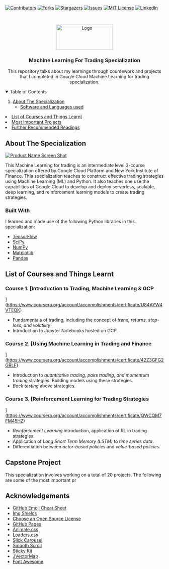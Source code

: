 <!--
*** Thanks for checking out the Best-README-Template. If you have a suggestion
*** that would make this better, please fork the repo and create a pull request
*** or simply open an issue with the tag "enhancement".
*** Thanks again! Now go create something AMAZING! :D
-->



<!-- PROJECT SHIELDS -->
<!--
*** I'm using markdown "reference style" links for readability.
*** Reference links are enclosed in brackets [ ] instead of parentheses ( ).
*** See the bottom of this document for the declaration of the reference variables
*** for contributors-url, forks-url, etc. This is an optional, concise syntax you may use.
*** https://www.markdownguide.org/basic-syntax/#reference-style-links
-->
[![Contributors][contributors-shield]][contributors-url]
[![Forks][forks-shield]][forks-url]
[![Stargazers][stars-shield]][stars-url]
[![Issues][issues-shield]][issues-url]
[![MIT License][license-shield]][license-url]
[![LinkedIn][linkedin-shield]][linkedin-url]



<!-- PROJECT LOGO -->
<br />
<p align="center">
  <a href="https://github.com/othneildrew/Best-README-Template">
    <img src="images/logo.png" alt="Logo" width="180" height="80">
  </a>

  <h3 align="center">Machine Learning For Trading Specialization</h3>

  <p align="center">
This repository talks about my learnings through coursework and projects that I completed in Google Cloud Machine Learning for trading specialization.
  </p>
</p>



<!-- TABLE OF CONTENTS -->
<details open="open">
  <summary>Table of Contents</summary>
  <ol>
    <li>
      <a href="#about-the-project">About The Specialization</a>
      <ul>
     <li> <a href="#built-with"> Software and Languages used</a></li>
</ol>
      </li>
      
    
<li>
      <a href="#course-list">List of Courses and Things Learnt</a>
      </li>
      
<li><a href="#usage">Most Important Projects</a></li>
    <li><a href="#acknowledgements">Further Recommended Readings</a></li>
  </ol>
</details>



<!-- ABOUT THE PROJECT -->
## About The Specialization <a name="about-the-project" /></a>

[![Product Name Screen Shot][product-screenshot]](https://example.com)

This Machine Learning for trading is an intermediate level 3-course specialization offered by Google Cloud Platform and New York Institute of Finance. This specialization teaches to construct effective trading strategies using Machine Learning (ML) and Python. It also teaches one use the capabilities of Google Cloud to develop and deploy serverless, scalable, deep learning, and reinforcement learning models to create trading strategies.

### Built With

I learned and made use of the following Python libraries in this specialization:

* [TensorFlow](https://www.tensorflow.org/)
* [SciPy](https://www.scipy.org/)
* [NumPy](https://numpy.org/)
* [Matplotlib](https://matplotlib.org/)
* [Pandas](https://pandas.pydata.org/)



<!-- GETTING STARTED -->
## List of Courses and Things Learnt

### Course 1. [Introduction to Trading, Machine Learning & GCP
](https://www.coursera.org/account/accomplishments/certificate/U84AYW4VTEQK)
 
*  Fundamentals of trading, including the concept of *trend, returns, stop-loss, and volatility*
* Introduction to Jupyter Notebooks hosted on GCP.

### Course 2. [Using Machine Learning in Trading and Finance
](https://www.coursera.org/account/accomplishments/certificate/42Z3GFG2GRLF)

* Introduction to *quantitative trading, pairs trading, and momentum trading* strategies. Building models using these strategies.
* *Back testing* above strategies.

### Course 3. [Reinforcement Learning for Trading Strategies
](https://www.coursera.org/account/accomplishments/certificate/QWCQM7FM45HZ)

* *Reinforcement Learning* introduction, application of RL in trading strategies.
* Application of *Long Short Term Memory (LSTM)* to *time series data*. 
* Differentiation between *actor-based policies* and *value-based policies*.




<!-- USAGE EXAMPLES -->

## Capstone Project

This specialization involves working on a total of 20 projects. The following are some of the most important pr

## Acknowledgements
* [GitHub Emoji Cheat Sheet](https://www.webpagefx.com/tools/emoji-cheat-sheet)
* [Img Shields](https://shields.io)
* [Choose an Open Source License](https://choosealicense.com)
* [GitHub Pages](https://pages.github.com)
* [Animate.css](https://daneden.github.io/animate.css)
* [Loaders.css](https://connoratherton.com/loaders)
* [Slick Carousel](https://kenwheeler.github.io/slick)
* [Smooth Scroll](https://github.com/cferdinandi/smooth-scroll)
* [Sticky Kit](http://leafo.net/sticky-kit)
* [JVectorMap](http://jvectormap.com)
* [Font Awesome](https://fontawesome.com)





<!-- MARKDOWN LINKS & IMAGES -->
<!-- https://www.markdownguide.org/basic-syntax/#reference-style-links -->
[contributors-shield]: https://img.shields.io/github/contributors/othneildrew/Best-README-Template.svg?style=for-the-badge
[contributors-url]: https://github.com/othneildrew/Best-README-Template/graphs/contributors
[forks-shield]: https://img.shields.io/github/forks/othneildrew/Best-README-Template.svg?style=for-the-badge
[forks-url]: https://github.com/othneildrew/Best-README-Template/network/members
[stars-shield]: https://img.shields.io/github/stars/othneildrew/Best-README-Template.svg?style=for-the-badge
[stars-url]: https://github.com/othneildrew/Best-README-Template/stargazers
[issues-shield]: https://img.shields.io/github/issues/othneildrew/Best-README-Template.svg?style=for-the-badge
[issues-url]: https://github.com/othneildrew/Best-README-Template/issues
[license-shield]: https://img.shields.io/github/license/othneildrew/Best-README-Template.svg?style=for-the-badge
[license-url]: https://github.com/othneildrew/Best-README-Template/blob/master/LICENSE.txt
[linkedin-shield]: https://img.shields.io/badge/-LinkedIn-black.svg?style=for-the-badge&logo=linkedin&colorB=555
[linkedin-url]: https://linkedin.com/in/othneildrew
[product-screenshot]: images/screenshot.png
